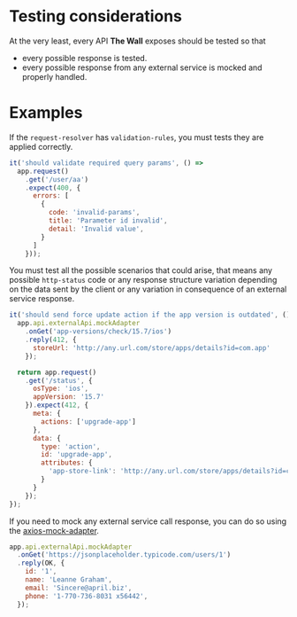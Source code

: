 # Testing considerations

At the very least, every API **The Wall** exposes should be tested so that
- every possible response is tested.
- every possible response from any external service is mocked and properly handled.

# Examples
If the `request-resolver` has `validation-rules`, you must tests they are applied correctly.

```javascript
it('should validate required query params', () =>
  app.request()
    .get('/user/aa')
    .expect(400, {
      errors: [
        {
          code: 'invalid-params',
          title: 'Parameter id invalid',
          detail: 'Invalid value',
        }
      ]
    }));
```

You must test all the possible scenarios that could arise, that means any possible `http-status` code or any response structure variation depending on the data sent by the client or any variation in consequence of an external service response.

```javascript
it('should send force update action if the app version is outdated', () => {
  app.api.externalApi.mockAdapter
    .onGet('app-versions/check/15.7/ios')
    .reply(412, {
      storeUrl: 'http://any.url.com/store/apps/details?id=com.app'
    });

  return app.request()
    .get('/status', {
      osType: 'ios',
      appVersion: '15.7'
    }).expect(412, {
      meta: {
        actions: ['upgrade-app']
      },
      data: {
        type: 'action',
        id: 'upgrade-app',
        attributes: {
          'app-store-link': 'http://any.url.com/store/apps/details?id=com.app'
        }
      }
    });
});
```

If you need to mock any external service call response, you can do so using the [axios-mock-adapter](https://github.com/ctimmerm/axios-mock-adapter).

```javascript
app.api.externalApi.mockAdapter
  .onGet('https://jsonplaceholder.typicode.com/users/1')
  .reply(OK, {
    id: '1',
    name: 'Leanne Graham',
    email: 'Sincere@april.biz',
    phone: '1-770-736-8031 x56442',
  });
```
